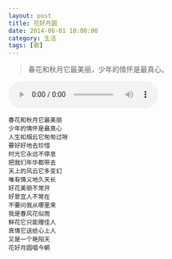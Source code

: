 ```yaml
---
layout: post
title: 花好月圆
date: 2014-06-01 10:00:00
category: 生活
tags: [歌]
---
```


> 春花和秋月它最美丽，少年的情怀是最真心。

<!--more-->

<audio src="http://shengbin-static.stor.sinaapp.com/hua-hao-yue-yuan.mp3" type="audio/mpeg" 
        preload="auto" autoplay="autoplay" controls="controls" loop="loop">
我去，你的浏览器竟然不支持HTML5？！赶紧去下个[真正的浏览器](https://www.google.com/intl/en/chrome/browser/)吧。
</audio>

    春花和秋月它最美丽
    少年的情怀是最真心
    人生如烟云它匆匆过呀
    要好好地去珍惜
    时光它永远不停息
    把我们年华都带去
    天上的风云它多变幻
    唯有情义地久天长
    好花美丽不常开
    好景宜人不常在
    不要问我从哪里来
    我是春风花似雨
    鲜花它只能赠佳人
    真情它送给心上人
    又是一个艳阳天
    花好月圆唱今朝
